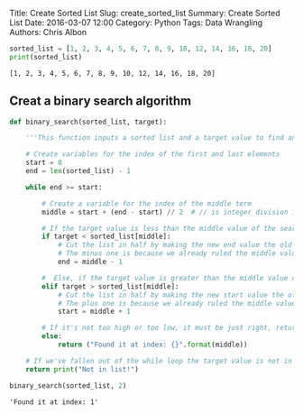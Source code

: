 Title: Create Sorted List
Slug: create_sorted_list
Summary: Create Sorted List
Date: 2016-03-07 12:00
Category: Python
Tags: Data Wrangling
Authors: Chris Albon

```python
sorted_list = [1, 2, 3, 4, 5, 6, 7, 8, 9, 10, 12, 14, 16, 18, 20]
print(sorted_list)
```

    [1, 2, 3, 4, 5, 6, 7, 8, 9, 10, 12, 14, 16, 18, 20]


## Creat a binary search algorithm


```python
def binary_search(sorted_list, target):

    '''This function inputs a sorted list and a target value to find and returns ....'''

    # Create variables for the index of the first and last elements
    start = 0
    end = len(sorted_list) - 1

    while end >= start:

        # Create a variable for the index of the middle term
        middle = start + (end - start) // 2  # // is integer division in Python 3.X

        # If the target value is less than the middle value of the search area
        if target < sorted_list[middle]:
            # Cut the list in half by making the new end value the old middle value minus 1
            # The minus one is because we already ruled the middle value out, so we can ignore it
            end = middle - 1

        #  Else, if the target value is greater than the middle value of the search area
        elif target > sorted_list[middle]:
            # Cut the list in half by making the new start value the old middle value plus 1
            # The plus one is because we already ruled the middle value out, so we can ignore it
            start = middle + 1

        # If it's not too high or too low, it must be just right, return the location
        else:
            return ("Found it at index: {}".format(middle))

    # If we've fallen out of the while loop the target value is not in the list
    return print("Not in list!")
```


```python
binary_search(sorted_list, 2)
```




    'Found it at index: 1'
